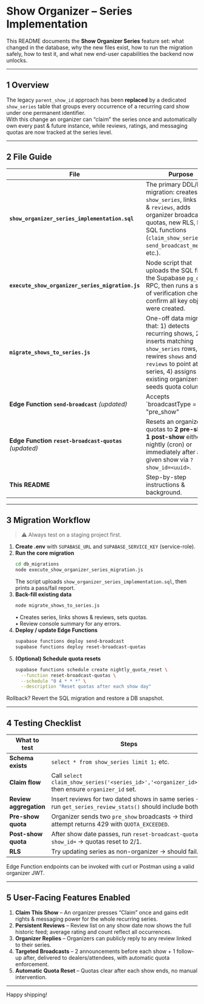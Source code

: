 # Show Organizer – Series Implementation

This README documents the **Show Organizer Series** feature set: what changed in the database, why the new files exist, how to run the migration safely, how to test it, and what new end-user capabilities the backend now unlocks.

---

## 1  Overview

The legacy `parent_show_id` approach has been **replaced** by a dedicated `show_series` table that groups every occurrence of a recurring card show under one permanent identifier.  
With this change an organizer can “claim” the series once and automatically own every past & future instance, while reviews, ratings, and messaging quotas are now tracked at the series level.

---

## 2  File Guide

| File | Purpose |
|------|---------|
| **`show_organizer_series_implementation.sql`** | The primary DDL/DML migration: creates `show_series`, links `shows` & `reviews`, adds organizer broadcast quotas, new RLS, helper SQL functions (`claim_show_series`, `send_broadcast_message`, etc.). |
| **`execute_show_organizer_series_migration.js`** | Node script that uploads the SQL file via the Supabase `pg_query` RPC, then runs a suite of verification checks to confirm all key objects were created. |
| **`migrate_shows_to_series.js`** | One-off data migration that: 1) detects recurring shows, 2) inserts matching `show_series` rows, 3) rewires `shows` and `reviews` to point at the series, 4) assigns existing organizers, 5) seeds quota columns. |
| **Edge Function `send-broadcast`** *(updated)* | Accepts `broadcastType = "pre_show" | "post_show"` and enforces per-show quotas stored in `profiles.pre_show_broadcasts_remaining` / `post_show_broadcasts_remaining`. Logs each send in `broadcast_logs`. |
| **Edge Function `reset-broadcast-quotas`** *(updated)* | Resets an organizer’s quotas to **2 pre-show + 1 post-show** either nightly (cron) or immediately after a given show via `?show_id=<uuid>`. |
| **This README** | Step-by-step instructions & background. |

---

## 3  Migration Workflow

> ⚠️ Always test on a staging project first.

1. **Create .env** with `SUPABASE_URL` and `SUPABASE_SERVICE_KEY` (service-role).
2. **Run the core migration**  
   ```bash
   cd db_migrations
   node execute_show_organizer_series_migration.js
   ```
   The script uploads `show_organizer_series_implementation.sql`, then prints a pass/fail report.
3. **Back-fill existing data**  
   ```bash
   node migrate_shows_to_series.js
   ```
   • Creates series, links shows & reviews, sets quotas.  
   • Review console summary for any errors.
4. **Deploy / update Edge Functions**  
   ```bash
   supabase functions deploy send-broadcast
   supabase functions deploy reset-broadcast-quotas
   ```
5. **(Optional) Schedule quota resets**  
   ```bash
   supabase functions schedule create nightly_quota_reset \
     --function reset-broadcast-quotas \
     --schedule "0 4 * * *" \
     --description "Reset quotas after each show day"
   ```

Rollback? Revert the SQL migration and restore a DB snapshot.

---

## 4  Testing Checklist

| What to test | Steps |
|--------------|-------|
| **Schema exists** | `select * from show_series limit 1;` etc. |
| **Claim flow** | Call `select claim_show_series('<series_id>','<organizer_id>');` then ensure `organizer_id` set. |
| **Review aggregation** | Insert reviews for two dated shows in same series → run `get_series_review_stats()` should include both. |
| **Pre-show quota** | Organizer sends two `pre_show` broadcasts → third attempt returns 429 with `QUOTA_EXCEEDED`. |
| **Post-show quota** | After show date passes, run `reset-broadcast-quotas?show_id=` → quotas reset to 2/1. |
| **RLS** | Try updating series as non-organizer → should fail. |

Edge Function endpoints can be invoked with curl or Postman using a valid organizer JWT.

---

## 5  User-Facing Features Enabled

1. **Claim This Show** – An organizer presses “Claim” once and gains edit rights & messaging power for the whole recurring series.
2. **Persistent Reviews** – Review list on any show date now shows the full historic feed; average rating and count reflect all occurrences.
3. **Organizer Replies** – Organizers can publicly reply to any review linked to their series.
4. **Targeted Broadcasts** – 2 announcements before each show + 1 follow-up after, delivered to dealers/attendees, with automatic quota enforcement.
5. **Automatic Quota Reset** – Quotas clear after each show ends, no manual intervention.

---

Happy shipping!
